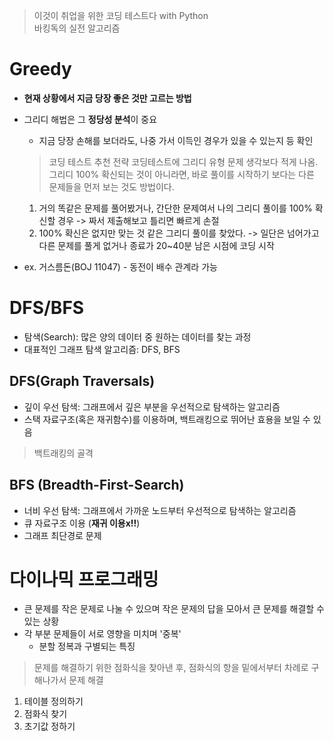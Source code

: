 
> 이것이 취업을 위한 코딩 테스트다 with Python <br> 
> 바킹독의 실전 알고리즘<br>

# Greedy
- **현재 상황에서 지금 당장 좋은 것만 고르는 방법**
- 그리디 해법은 그 **정당성 분석**이 중요
    - 지금 당장 손해를 보더라도, 나중 가서 이득인 경우가 있을 수 있는지 등 확인

  > 코딩 테스트 추천 전략
  코딩테스트에 그리디 유형 문제 생각보다 적게 나옴.
  그리디 100% 확신되는 것이 아니라면, 바로 풀이를 시작하기 보다는 다른 문제들을 먼저 보는 것도 방법이다.

  1. 거의 똑같은 문제를 풀어봤거나, 간단한 문제여서 나의 그리디 풀이를 100% 확신할 경우
  -> 짜서 제출해보고 틀리면 빠르게 손절
  2. 100% 확신은 없지만 맞는 것 같은 그리디 풀이를 찾았다.
  -> 일단은 넘어가고 다른 문제를 풀게 없거나 종료가 20~40분 남은 시점에 코딩 시작

* ex. 거스름돈(BOJ 11047) - 동전이 배수 관계라 가능

# DFS/BFS
- 탐색(Search): 많은 양의 데이터 중 원하는 데이터를 찾는 과정
- 대표적인 그래프 탐색 알고리즘: DFS, BFS

## DFS(Graph Traversals)
* 깊이 우선 탐색: 그래프에서 깊은 부분을 우선적으로 탐색하는 알고리즘
* 스택 자료구조(혹은 재귀함수)를 이용하며, 백트래킹으로 뛰어난 효용을 보일 수 있음
> 백트래킹의 골격

## BFS (Breadth-First-Search)
* 너비 우선 탐색: 그래프에서 가까운 노드부터 우선적으로 탐색하는 알고리즘
* 큐 자료구조 이용 (**재귀 이용x!!**)
* 그래프 최단경로 문제

# 다이나믹 프로그래밍
* 큰 문제를 작은 문제로 나눌 수 있으며 작은 문제의 답을 모아서 큰 문제를 해결할 수 있는 상황
* 각 부분 문제들이 서로 영향을 미치며 '중복' 
  * 분할 정복과 구별되는 특징

> 문제를 해결하기 위한 점화식을 찾아낸 후, 점화식의 항을 밑에서부터 차례로 구해나가서 문제 해결

  1. 테이블 정의하기
  2. 점화식 찾기
  3. 초기값 정하기